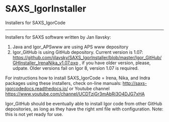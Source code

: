 # SAXS_IgorInstaller
Installers for SAXS_IgorCode
*****************************
Installers for SAXS software written by Jan Ilavsky:

1.	Java and Igor_APSwww are using APS www depository
2.	Igor_GitHub is using GitHub depository. Current version is 1.07: https://github.com/jilavsky/SAXS_IgorInstaller/blob/master/Igor_GitHub/GHInstaller_IrenaNika_v1.07.pxp , if you have older version, please, udpate. Older versions fail on Igor 8, version 1.07 is required. 

For instructions how to install SAXS_IgorCode = Irena, Nika, and Indra packages using these installers, check on-line manuals: http://saxs-igorcodedocs.readthedocs.io/ or Youtube channel https://www.youtube.com/channel/UCDTzjGr3mAbRi3O4DJG7xHA


Igor_GitHub should be eventually able to install Igor code from other GitHub depositories, as long as they have the right xml file with configuration.  Note: this is not yet ready for use. 
